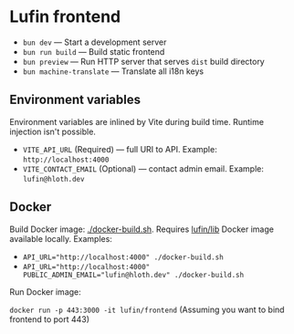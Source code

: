 # Lufin frontend

- `bun dev` — Start a development server
- `bun run build` — Build static frontend
- `bun preview` — Run HTTP server that serves `dist` build directory
- `bun machine-translate` — Translate all i18n keys

## Environment variables

Environment variables are inlined by Vite during build time. Runtime injection isn't possible.

- `VITE_API_URL` (Required) — full URI to API. Example: `http://localhost:4000`
- `VITE_CONTACT_EMAIL` (Optional) — contact admin email. Example: `lufin@hloth.dev`

## Docker

Build Docker image: [./docker-build.sh](./docker-build.sh). Requires [lufin/lib](../lib) Docker image available locally. Examples:

- `API_URL="http://localhost:4000" ./docker-build.sh`
- `API_URL="http://localhost:4000" PUBLIC_ADMIN_EMAIL="lufin@hloth.dev" ./docker-build.sh`

Run Docker image:

`docker run -p 443:3000 -it lufin/frontend` (Assuming you want to bind frontend to port 443)
